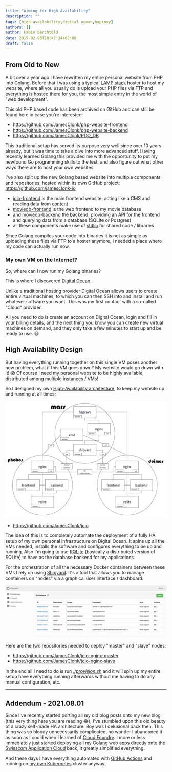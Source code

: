 ```yaml
---
title: "Aiming for High Availability"
description: ""
tags: [high availability,digital ocean,haproxy]
authors: []
author: Fabio Berchtold
date: 2015-02-03T10:42:34+02:00
draft: false
---
```


## From Old to New

A bit over a year ago I have rewritten my entire personal website from PHP into Golang. Before that I was using a typical [LAMP stack](https://en.wikipedia.org/wiki/LAMP_(software_bundle)) hoster to host my website, where all you usually do is upload your PHP files via FTP and everything is hosted there for you, the most simple entry in the world of "web development".

This old PHP based code has been archived on GitHub and can still be found here in case you're interested:
- https://github.com/JamesClonk/php-website-frontend
- https://github.com/JamesClonk/php-website-backend
- https://github.com/JamesClonk/PDO_DB

This traditional setup has served its purpose very well since over 10 years already, but it was time to take a dive into more advanced stuff. Having recently learned Golang this provided me with the opportunity to put my newfound Go programming skills to the test, and also figure out what other ways there are to host your own websites.

I've also split up the new Golang based website into multiple components and repositories, hosted within its own GitHub project: https://github.com/jamesclonk-io
- [jcio-frontend](https://github.com/jamesclonk-io/jcio-frontend) is the main frontend website, acting like a CMS and reading data from [content](https://github.com/jamesclonk-io/content)
- [moviedb-frontend](https://github.com/jamesclonk-io/moviedb-frontend) is the web frontend to my movie database
- and [moviedb-backend](https://github.com/jamesclonk-io/moviedb-backend) the backend, providing an API for the frontend and querying data from a database (SQLite or Postgres)
- all these components make use of [stdlib](https://github.com/jamesclonk-io/stdlib) for shared code / libraries

Since Golang compiles your code into binaries it is not as simple as uploading these files via FTP to a hoster anymore, I needed a place where my code can actually run now.

### My own VM on the Internet?

So, where can I now run my Golang binaries?

This is where I discovered [Digital Ocean](https://www.digitalocean.com/).

Unlike a traditional hosting provider Digital Ocean allows users to create entire virtual machines, to which you can then SSH into and install and run whatever software you want. This was my first contact with a so-called "Cloud" provider.

All you need to do is create an account on Digital Ocean, login and fill in your billing details, and the next thing you know you can create new virtual machines on demand, and they only take a few minutes to start up and be ready to use. 😃

## High Availability Design

But having everything running together on this single VM poses another new problem, what if this VM goes down? My website would go down with it! 😱
Of course I need my personal website to be highly available, distributed among multiple instances / VMs!

So I designed my own [High-Availability architecture](https://en.wikipedia.org/wiki/High_availability), to keep my website up and running at all times:

![JCIO architecture](https://raw.githubusercontent.com/JamesClonk/jcio/master/jcio.png)

- https://github.com/JamesClonk/jcio

The idea of this is to completely automate the deployment of a fully HA setup of my own personal infrastructure on Digital Ocean. It spins up all the VMs needed, installs the software and configures everything to be up and running. Also I'm going to use [RQLite](https://github.com/rqlite/rqlite) (basically a distributed version of SQLite) to have as the database backend for my applications.

For the orchestration of all the necessary Docker containers between these VMs I rely on using [Shipyard](https://github.com/ehazlett/shipyard/tree/7bf471c0832c3772c9b041607dbc42017012fa1e). It's a tool that allows you to manage containers on "nodes" via a graphical user interface / dashboard:

![Docker Shipyard](/images/shipyard.jpg)

Here are the two repositories needed to deploy "master" and "slave" nodes:
- https://github.com/JamesClonk/jcio-nginx-master
- https://github.com/JamesClonk/jcio-nginx-slave

In the end all I need to do is run *[./provision.sh](https://github.com/JamesClonk/jcio/blob/master/provision.sh)* and it will spin up my entire setup have everything running afterwards without me having to do any manual configuration, etc.

---

## Addendum - 2021.08.01

Since I've recently started porting all my old blog posts onto my new blog (this very thing here you are reading 😂), I've stumbled upon this old beauty of a crazy self-made HA architecture. Boy was I delusional back then. This thing was so bloody unnecessarily complicated, no wonder I abandoned it as soon as I could when I learned of [Cloud Foundry](https://www.cloudfoundry.org/). I more or less immediately just started deploying all my Golang web apps directly onto the [Swisscom Application Cloud](developer.swisscom.com) back, it greatly simplified everything.

And these days I have everything automated with [GitHub Actions](https://github.com/features/actions) and running on [my own Kubernetes](/posts/my-own-kubernetes/) cluster anyway..
